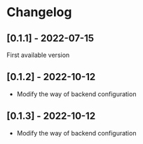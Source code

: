 # Changelog

## [0.1.1] - 2022-07-15
First available version

## [0.1.2] - 2022-10-12
- Modify the way of backend configuration

## [0.1.3] - 2022-10-12
- Modify the way of backend configuration